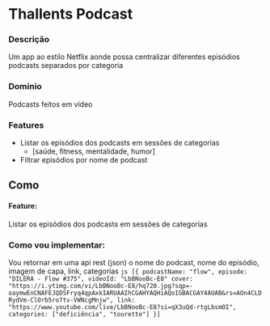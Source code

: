 # Thallents Podcast

### Descrição

Um app ao estilo Netflix aonde possa centralizar diferentes episódios podcasts separados por categoria

### Domínio

Podcasts feitos em vídeo

### Features

- Listar os episódios dos podcasts em sessões de categorias
  - [saúde, fitness, mentalidade, humor]
- Filtrar episódios por nome de podcast

## Como

#### Feature:
Listar os episódios dos podcasts em sessões de categorias
### Como vou implementar:
Vou retornar em uma api rest (json) o nome do podcast, nome do episódio, imagem de capa, link, categorias
    ```js
      [{
        podcastName: "flow",
        episode: "DILERA - Flow #375",
        videoId: "LbBNooBc-E8"
        cover: "https://i.ytimg.com/vi/LbBNooBc-E8/hq720.jpg?sqp=-oaymwEnCNAFEJQDSFryq4qpAxkIARUAAIhCGAHYAQHiAQoIGBACGAY4AUAB&rs=AOn4CLDRydVm-ClOrb5ro7tv-VWNcgMnjw",
        link: "https://www.youtube.com/live/LbBNooBc-E8?si=qX3uQd-rtgLbsmOI",
        categories: ["deficiência", "tourette"]
      }]
    ```